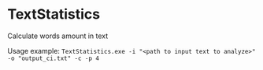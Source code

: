 # TextStatistics
Calculate words amount in text

Usage example:
`TextStatistics.exe -i "<path to input text to analyze>" -o "output_ci.txt" -c -p 4`
